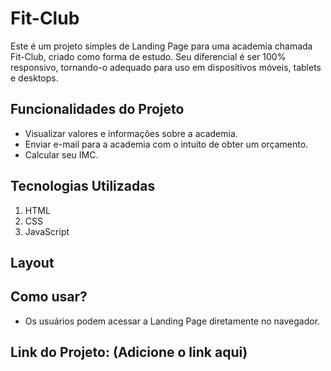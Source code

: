 # Fit-Club

<p>
Este é um projeto simples de Landing Page para uma academia chamada Fit-Club, criado como forma de estudo. Seu diferencial é ser 100% responsivo, tornando-o adequado para uso em dispositivos móveis, tablets e desktops.
</p>

## Funcionalidades do Projeto
- Visualizar valores e informações sobre a academia.
- Enviar e-mail para a academia com o intuito de obter um orçamento.
- Calcular seu IMC.

## Tecnologias Utilizadas
1. HTML
2. CSS
3. JavaScript

## Layout
<div align="center">
  
</div>

## Como usar?
- Os usuários podem acessar a Landing Page diretamente no navegador.

## Link do Projeto: (Adicione o link aqui)
